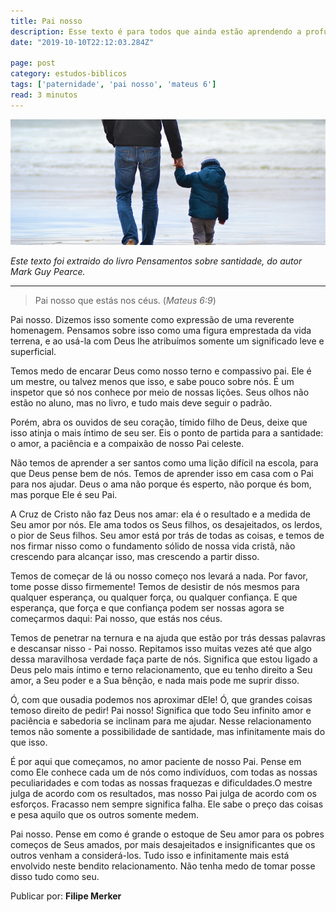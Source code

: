 ```yaml
---
title: Pai nosso
description: Esse texto é para todos que ainda estão aprendendo a profundidade do que signidica ser filho de Deus.
date: "2019-10-10T22:12:03.284Z"

page: post
category: estudos-biblicos
tags: ['paternidade', 'pai nosso', 'mateus 6']
read: 3 minutos
---
```


![Pai e filho na praia](./pai.jpg)

*Este texto foi extraido do livro Pensamentos sobre santidade, do autor Mark Guy Pearce.*

------

> Pai nosso que estás nos céus. (*Mateus 6:9*)

Pai nosso. Dizemos isso somente como expressão de uma reverente homenagem. Pensamos sobre isso como uma figura emprestada da vida terrena, e ao usá-la com Deus lhe atribuímos somente um significado leve e superficial.

Temos medo de encarar Deus como nosso terno e compassivo pai. Ele é um mestre, ou talvez menos que isso, e sabe pouco sobre nós. É um inspetor que só nos conhece por meio de nossas lições. Seus olhos não estão no aluno, mas no livro, e tudo mais deve seguir o padrão.

Porém, abra os ouvidos de seu coração, tímido filho de Deus, deixe que isso atinja o mais íntimo de seu ser. Eis o ponto de partida para a santidade: o amor, a paciência e a compaixão de nosso Pai celeste.

Não temos de aprender a ser santos como uma lição difícil na escola, para que Deus pense bem de nós. Temos de aprender isso em casa com o Pai para nos ajudar. Deus o ama não porque és esperto, não porque és bom, mas porque Ele é seu Pai.

A Cruz de Cristo não faz Deus nos amar: ela é o resultado e a medida de Seu amor por nós. Ele ama todos os Seus filhos, os desajeitados, os lerdos, o pior de Seus filhos. Seu amor está por trás de todas as coisas, e temos de nos firmar nisso como o fundamento sólido de nossa vida cristã, não crescendo para alcançar isso, mas crescendo a partir disso.

Temos de começar de lá ou nosso começo nos levará a nada. Por favor, tome posse disso firmemente! Temos de desistir de nós mesmos para qualquer esperança, ou qualquer força, ou qualquer confiança. E que esperança, que força e que confiança podem ser nossas agora se começarmos daqui: Pai nosso, que estás nos céus.

Temos de penetrar na ternura e na ajuda que estão por trás dessas palavras e descansar nisso - Pai nosso. Repitamos isso muitas vezes até que algo dessa maravilhosa verdade faça parte de nós. Significa que estou ligado a Deus pelo mais íntimo e terno relacionamento, que eu tenho direito a Seu amor, a Seu poder e a Sua bênção, e nada mais pode me suprir disso.

Ó, com que ousadia podemos nos aproximar dEle! Ó, que grandes coisas temoso direito de pedir! Pai nosso! Significa que todo Seu infinito amor e paciência e sabedoria se inclinam para me ajudar. Nesse relacionamento temos não somente a possibilidade de santidade, mas infinitamente mais do que isso.

É por aqui que começamos, no amor paciente de nosso Pai. Pense em como Ele conhece cada um de nós como indivíduos, com todas as nossas peculiaridades e com todas as nossas fraquezas e dificuldades.O mestre julga de acordo com os resultados, mas nosso Pai julga de acordo com os esforços. Fracasso nem sempre significa falha. Ele sabe o preço das coisas e pesa aquilo que os outros somente medem.

Pai nosso. Pense em como é grande o estoque de Seu amor para os pobres começos de Seus amados, por mais desajeitados e insignificantes que os outros venham a considerá-los. Tudo isso e infinitamente mais está envolvido neste bendito relacionamento. Não tenha medo de tomar posse disso tudo como seu.

Publicar por: **Filipe Merker**